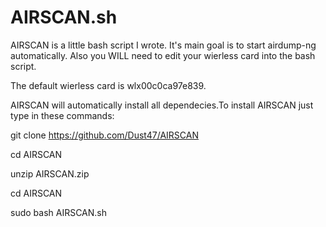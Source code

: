 # AIRSCAN.sh
AIRSCAN is a little bash script I  wrote. It's main goal is to start airdump-ng automatically.
Also you WILL need to edit your wierless card into the bash script. 

The default wierless card is wlx00c0ca97e839.

AIRSCAN will automatically install all dependecies.To install AIRSCAN just type in these commands: 

git clone https://github.com/Dust47/AIRSCAN 

cd AIRSCAN

unzip AIRSCAN.zip

cd AIRSCAN

sudo bash AIRSCAN.sh
